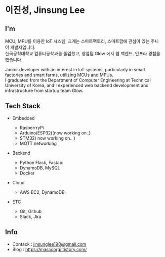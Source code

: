 <!--
**masacorgi/masacorgi** is a ✨ _special_ ✨ repository because its `README.md` (this file) appears on your GitHub profile.

Here are some ideas to get you started:

- 🔭 I’m currently working on ...
- 🌱 I’m currently learning ...
- 👯 I’m looking to collaborate on ...
- 🤔 I’m looking for help with ...
- 💬 Ask me about ...
- 📫 How to reach me: ...
- 😄 Pronouns: ...
- ⚡ Fun fact: ...
-->

# 이진성, Jinsung Lee

## I'm
MCU, MPU를 이용한 IoT 시스템, 크게는 스마트팩토리, 스마트팜에 관심이 있는 주니어 개발자입니다.   
한국공학대학교 컴퓨터공학과를 졸업했고, 창업팀 Glow 에서 웹 백엔드, 인프라 경험을 했습니다.   

Junior developer with an interest in IoT systems, particularly in smart factories and smart farms, utilizing MCUs and MPUs.   
I graduated from the Department of Computer Engineering at Technical University of Korea, and I experienced web backend development and infrastructure from startup team Glow.


## Tech Stack
* Embedded
  * RasberrryPi
  * Arduino(ESP32)(now working on..)
  * STM32( now working on.. )
  * MQTT networking

* Backend
  * Python Flask, Fastapi
  * DynamoDB, MySQL
  * Docker
 
* Cloud
  * AWS EC2, DynamoDB
 
* ETC
  * Git, Github
  * Slack, Jira
 
## Info
* Contack : jinsunglee198@gmail.com
* Blog : https://masacorgi.tistory.com/

<!-- linkedin backend introduce ENG ver.
I'm a developer who values requirements analysis.
After graduating from Tech University of Korea, I learned backend development with the startup team Glow, using various Python frameworks. I enjoy working with AWS cloud platforms and have a deep understanding of NoSQL.

Key Strengths: Rapid integration, requirement identification, communication skills.

As a junior developer now, I believe most issues arise from unfamiliar technology and adapting to new project structures quickly. Recognizing and organizing requirements is crucial for problem-solving. Effective communication is essential, and I enjoy collaborative discussions with senior and peer team members.



Technical Stack
Back-End Framework: fastapi, Flask

Learned Flask and fastapi for their rapid production and verification advantages, developed RESTful APIs.

Database: DynamoDB, MySQL

Used DynamoDB for flexible scalability and cost advantages in startup projects. Proficient in PK, SK settings, single-table design, and inverted index usage.

Deployment: 

- AWS EC2: Experienced in initial instance setup and maintenance using CLI and console.

- Docker, GitHub CI/CD: Established CI/CD using GitHub Actions and Docker for continuous deployment and testing, considering development and production environment separation.

Tools & Collaborations:

- Git, GitHub: Used for team collaboration, with set rules for PR, commits, and code reviews. Experienced with commit message rules using Gitmoji.

- Jira, Slack: Managed project schedules with weekly sprints using Jira, integrated with GitHub for seamless task management. Used Slack for communication, integrating AWS and GitHub notifications.



Experience
SNS Marketing Platform 'Glow' (2023.10 - Present)

Python, FastAPI, Flask, DynamoDB, AWS EC2, Lambda

Team: 2 BE, 2 FE

Service: https://www.glowcorp.io/

Platform for promoting SNS accounts using missions and prizes.

Responsibilities:

- Implemented backend server logging

- Developed various CRUD APIs

- Modified DB connection code during Flask to FastAPI migration

Project Highlights:

- Developed for actual service operation

- Migrated from Flask to FastAPI for cleaner code

- Introduced active code review culture for knowledge sharing and code quality improvement

- Used Slack for communication, meetings, and error checking



Education
Tech University of Korea 한국공학대학교 (2017.03 - 2024.02)

Bachelor's in Computer Engineering

Received academic scholarship



Language Proficiency
TOEIC: 950 (Acquired in September 2023)
Elementary school English summer camp in the United States
-->
